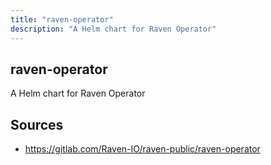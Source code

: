 ```yaml
---
title: "raven-operator"
description: "A Helm chart for Raven Operator"
---
```


## raven-operator

A Helm chart for Raven Operator

## Sources

- https://gitlab.com/Raven-IO/raven-public/raven-operator
